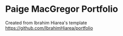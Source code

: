 # Paige MacGregor Portfolio

Created from Ibrahim Hiarea's template https://github.com/IbrahimHiarea/portfolio